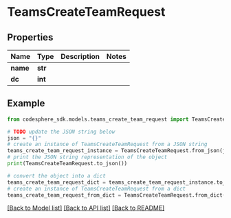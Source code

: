 # TeamsCreateTeamRequest


## Properties

Name | Type | Description | Notes
------------ | ------------- | ------------- | -------------
**name** | **str** |  |
**dc** | **int** |  |

## Example

```python
from codesphere_sdk.models.teams_create_team_request import TeamsCreateTeamRequest

# TODO update the JSON string below
json = "{}"
# create an instance of TeamsCreateTeamRequest from a JSON string
teams_create_team_request_instance = TeamsCreateTeamRequest.from_json(json)
# print the JSON string representation of the object
print(TeamsCreateTeamRequest.to_json())

# convert the object into a dict
teams_create_team_request_dict = teams_create_team_request_instance.to_dict()
# create an instance of TeamsCreateTeamRequest from a dict
teams_create_team_request_from_dict = TeamsCreateTeamRequest.from_dict(teams_create_team_request_dict)
```
[[Back to Model list]](../README.md#documentation-for-models) [[Back to API list]](../README.md#documentation-for-api-endpoints) [[Back to README]](../README.md)
